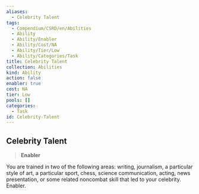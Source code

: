```yaml
---
aliases:
  - Celebrity Talent
tags:
  - Compendium/CSRD/en/Abilities
  - Ability
  - Ability/Enabler
  - Ability/Cost/NA
  - Ability/Tier/Low
  - Ability/Categories/Task
title: Celebrity Talent
collection: Abilities
kind: Ability
action: false
enabler: true
cost: NA
tier: Low
pools: []
categories:
  - Task
id: Celebrity-Talent
---
```

## Celebrity Talent    
>**Enabler**  
    
You are trained in two of the following areas: writing, journalism, a particular style of art, a particular sport, chess, science communication, acting, news presentation, or some related noncombat skill that led to your celebrity. Enabler.

